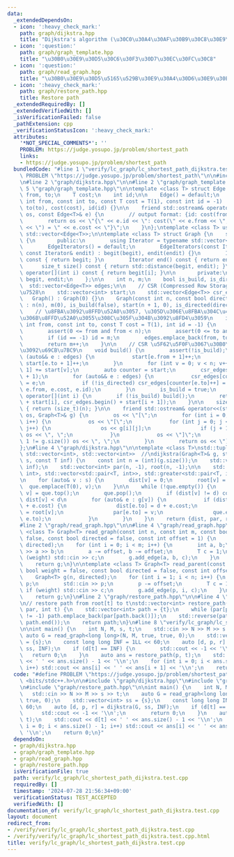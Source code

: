 ```yaml
---
data:
  _extendedDependsOn:
  - icon: ':heavy_check_mark:'
    path: graph/dijkstra.hpp
    title: "Dijkstra's algorithm (\u30C0\u30A4\u30AF\u30B9\u30C8\u30E9\u6CD5)"
  - icon: ':question:'
    path: graph/graph_template.hpp
    title: "\u30B0\u30E9\u30D5\u30C6\u30F3\u30D7\u30EC\u30FC\u30C8"
  - icon: ':question:'
    path: graph/read_graph.hpp
    title: "\u30B0\u30E9\u30D5\u5165\u529B\u30E9\u30A4\u30D6\u30E9\u30EA"
  - icon: ':heavy_check_mark:'
    path: graph/restore_path.hpp
    title: Restore path
  _extendedRequiredBy: []
  _extendedVerifiedWith: []
  _isVerificationFailed: false
  _pathExtension: cpp
  _verificationStatusIcon: ':heavy_check_mark:'
  attributes:
    '*NOT_SPECIAL_COMMENTS*': ''
    PROBLEM: https://judge.yosupo.jp/problem/shortest_path
    links:
    - https://judge.yosupo.jp/problem/shortest_path
  bundledCode: "#line 1 \"verify/lc_graph/lc_shortest_path_dijkstra.test.cpp\"\n#define\
    \ PROBLEM \"https://judge.yosupo.jp/problem/shortest_path\"\n\n#include <bits/stdc++.h>\n\
    \n#line 2 \"graph/dijkstra.hpp\"\n\n#line 2 \"graph/graph_template.hpp\"\n\n#line\
    \ 5 \"graph/graph_template.hpp\"\n\ntemplate <class T> struct Edge {\n    int\
    \ from, to;\n    T cost;\n    int id;\n\n    Edge() = default;\n    Edge(const\
    \ int from, const int to, const T cost = T(1), const int id = -1) : from(from),\
    \ to(to), cost(cost), id(id) {}\n\n    friend std::ostream& operator<<(std::ostream&\
    \ os, const Edge<T>& e) {\n        // output format: {id: cost(from, to) = cost}\n\
    \        return os << \"{\" << e.id << \": cost(\" << e.from << \", \" << e.to\
    \ << \") = \" << e.cost << \"}\";\n    }\n};\ntemplate <class T> using Edges =\
    \ std::vector<Edge<T>>;\n\ntemplate <class T> struct Graph {\n    struct EdgeIterators\
    \ {\n       public:\n        using Iterator = typename std::vector<Edge<T>>::iterator;\n\
    \        EdgeIterators() = default;\n        EdgeIterators(const Iterator& begit,\
    \ const Iterator& endit) : begit(begit), endit(endit) {}\n        Iterator begin()\
    \ const { return begit; }\n        Iterator end() const { return endit; }\n  \
    \      size_t size() const { return std::distance(begit, endit); }\n        Edge<T>&\
    \ operator[](int i) const { return begit[i]; }\n\n       private:\n        Iterator\
    \ begit, endit;\n    };\n\n    int n, m;\n    bool is_build, is_directed;\n  \
    \  std::vector<Edge<T>> edges;\n\n    // CSR (Compressed Row Storage) \u5F62\u5F0F\
    \u7528\n    std::vector<int> start;\n    std::vector<Edge<T>> csr_edges;\n\n \
    \   Graph() : Graph(0) {}\n    Graph(const int n, const bool directed = false)\
    \ : n(n), m(0), is_build(false), start(n + 1, 0), is_directed(directed) {}\n\n\
    \    // \u8FBA\u3092\u8FFD\u52A0\u3057, \u305D\u306E\u8FBA\u304C\u4F55\u756A\u76EE\
    \u306B\u8FFD\u52A0\u3055\u308C\u305F\u304B\u3092\u8FD4\u3059\n    int add_edge(const\
    \ int from, const int to, const T cost = T(1), int id = -1) {\n        assert(!is_build);\n\
    \        assert(0 <= from and from < n);\n        assert(0 <= to and to < n);\n\
    \        if (id == -1) id = m;\n        edges.emplace_back(from, to, cost, id);\n\
    \        return m++;\n    }\n\n    // CSR \u5F62\u5F0F\u3067\u30B0\u30E9\u30D5\
    \u3092\u69CB\u7BC9\n    void build() {\n        assert(!is_build);\n        for\
    \ (auto&& e : edges) {\n            start[e.from + 1]++;\n            if (!is_directed)\
    \ start[e.to + 1]++;\n        }\n        for (int v = 0; v < n; v++) start[v +\
    \ 1] += start[v];\n        auto counter = start;\n        csr_edges.resize(start.back()\
    \ + 1);\n        for (auto&& e : edges) {\n            csr_edges[counter[e.from]++]\
    \ = e;\n            if (!is_directed) csr_edges[counter[e.to]++] = Edge(e.to,\
    \ e.from, e.cost, e.id);\n        }\n        is_build = true;\n    }\n\n    EdgeIterators\
    \ operator[](int i) {\n        if (!is_build) build();\n        return EdgeIterators(csr_edges.begin()\
    \ + start[i], csr_edges.begin() + start[i + 1]);\n    }\n\n    size_t size() const\
    \ { return (size_t)(n); }\n\n    friend std::ostream& operator<<(std::ostream&\
    \ os, Graph<T>& g) {\n        os << \"[\";\n        for (int i = 0; i < g.size();\
    \ i++) {\n            os << \"[\";\n            for (int j = 0; j < g[i].size();\
    \ j++) {\n                os << g[i][j];\n                if (j + 1 != g[i].size())\
    \ os << \", \";\n            }\n            os << \"]\";\n            if (i +\
    \ 1 != g.size()) os << \", \";\n        }\n        return os << \"]\";\n    }\n\
    };\n#line 4 \"graph/dijkstra.hpp\"\n\ntemplate <class T>\nstd::tuple<std::vector<T>,\
    \ std::vector<int>, std::vector<int>>  //\ndijkstra(Graph<T>& g, std::vector<int>&\
    \ s, const T inf) {\n    const int n = (int)(g.size());\n    std::vector<T> dist(n,\
    \ inf);\n    std::vector<int> par(n, -1), root(n, -1);\n\n    std::priority_queue<std::pair<T,\
    \ int>, std::vector<std::pair<T, int>>, std::greater<std::pair<T, int>>> que;\n\
    \n    for (auto& v : s) {\n        dist[v] = 0;\n        root[v] = v;\n      \
    \  que.emplace(T(0), v);\n    }\n\n    while (!que.empty()) {\n        auto [d,\
    \ v] = que.top();\n        que.pop();\n        if (dist[v] != d) continue;  //\
    \ dist[v] < d\n        for (auto& e : g[v]) {\n            if (dist[e.to] > d\
    \ + e.cost) {\n                dist[e.to] = d + e.cost;\n                root[e.to]\
    \ = root[v];\n                par[e.to] = v;\n                que.emplace(dist[e.to],\
    \ e.to);\n            }\n        }\n    }\n    return {dist, par, root};\n}\n\
    #line 2 \"graph/read_graph.hpp\"\n\n#line 4 \"graph/read_graph.hpp\"\n\ntemplate\
    \ <class T> Graph<T> read_graph(const int n, const int m, const bool weight =\
    \ false, const bool directed = false, const int offset = 1) {\n    Graph<T> g(n,\
    \ directed);\n    for (int i = 0; i < m; i++) {\n        int a, b;\n        std::cin\
    \ >> a >> b;\n        a -= offset, b -= offset;\n        T c = 1;\n        if\
    \ (weight) std::cin >> c;\n        g.add_edge(a, b, c);\n    }\n    g.build();\n\
    \    return g;\n}\n\ntemplate <class T> Graph<T> read_parent(const int n, const\
    \ bool weight = false, const bool directed = false, const int offset = 1) {\n\
    \    Graph<T> g(n, directed);\n    for (int i = 1; i < n; i++) {\n        int\
    \ p;\n        std::cin >> p;\n        p -= offset;\n        T c = 1;\n       \
    \ if (weight) std::cin >> c;\n        g.add_edge(p, i, c);\n    }\n    g.build();\n\
    \    return g;\n}\n#line 2 \"graph/restore_path.hpp\"\n\n#line 4 \"graph/restore_path.hpp\"\
    \n// restore path from root[t] to t\nstd::vector<int> restore_path(std::vector<int>&\
    \ par, int t) {\n    std::vector<int> path = {t};\n    while (par[path.back()]\
    \ != -1) path.emplace_back(par[path.back()]);\n    std::reverse(path.begin(),\
    \ path.end());\n    return path;\n}\n#line 8 \"verify/lc_graph/lc_shortest_path_dijkstra.test.cpp\"\
    \n\nint main() {\n    int N, M, s, t;\n    std::cin >> N >> M >> s >> t;\n   \
    \ auto G = read_graph<long long>(N, M, true, true, 0);\n    std::vector<int> ss\
    \ = {s};\n    const long long INF = 1LL << 60;\n    auto [d, p, r] = dijkstra(G,\
    \ ss, INF);\n    if (d[t] == INF) {\n        std::cout << -1 << '\\n';\n     \
    \   return 0;\n    }\n    auto ans = restore_path(p, t);\n    std::cout << d[t]\
    \ << ' ' << ans.size() - 1 << '\\n';\n    for (int i = 0; i < ans.size() - 1;\
    \ i++) std::cout << ans[i] << ' ' << ans[i + 1] << '\\n';\n    return 0;\n}\n"
  code: "#define PROBLEM \"https://judge.yosupo.jp/problem/shortest_path\"\n\n#include\
    \ <bits/stdc++.h>\n\n#include \"graph/dijkstra.hpp\"\n#include \"graph/read_graph.hpp\"\
    \n#include \"graph/restore_path.hpp\"\n\nint main() {\n    int N, M, s, t;\n \
    \   std::cin >> N >> M >> s >> t;\n    auto G = read_graph<long long>(N, M, true,\
    \ true, 0);\n    std::vector<int> ss = {s};\n    const long long INF = 1LL <<\
    \ 60;\n    auto [d, p, r] = dijkstra(G, ss, INF);\n    if (d[t] == INF) {\n  \
    \      std::cout << -1 << '\\n';\n        return 0;\n    }\n    auto ans = restore_path(p,\
    \ t);\n    std::cout << d[t] << ' ' << ans.size() - 1 << '\\n';\n    for (int\
    \ i = 0; i < ans.size() - 1; i++) std::cout << ans[i] << ' ' << ans[i + 1] <<\
    \ '\\n';\n    return 0;\n}"
  dependsOn:
  - graph/dijkstra.hpp
  - graph/graph_template.hpp
  - graph/read_graph.hpp
  - graph/restore_path.hpp
  isVerificationFile: true
  path: verify/lc_graph/lc_shortest_path_dijkstra.test.cpp
  requiredBy: []
  timestamp: '2024-07-28 21:56:34+09:00'
  verificationStatus: TEST_ACCEPTED
  verifiedWith: []
documentation_of: verify/lc_graph/lc_shortest_path_dijkstra.test.cpp
layout: document
redirect_from:
- /verify/verify/lc_graph/lc_shortest_path_dijkstra.test.cpp
- /verify/verify/lc_graph/lc_shortest_path_dijkstra.test.cpp.html
title: verify/lc_graph/lc_shortest_path_dijkstra.test.cpp
---
```


